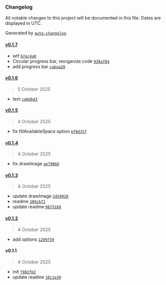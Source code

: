 ### Changelog

All notable changes to this project will be documented in this file. Dates are displayed in UTC.

Generated by [`auto-changelog`](https://github.com/CookPete/auto-changelog).

#### [v0.1.7](https://github.com/matronator/mgine/compare/v0.1.6...v0.1.7)

- wtf [`b7ac4a0`](https://github.com/matronator/mgine/commit/b7ac4a0cd641233ee075b5da7bf7378bf5e85e45)
- Circular progress bar, reorganize code [`938af84`](https://github.com/matronator/mgine/commit/938af845b21ba8279c3c41343039c1fed70f6830)
- add progress bar [`cabaa20`](https://github.com/matronator/mgine/commit/cabaa209171c184ce83332f0ffa42d23fa18f12d)

#### [v0.1.6](https://github.com/matronator/mgine/compare/v0.1.5...v0.1.6)

> 5 October 2025

- text [`cebdb43`](https://github.com/matronator/mgine/commit/cebdb43779d0231ddb5092f1999186aa3849c250)

#### [v0.1.5](https://github.com/matronator/mgine/compare/v0.1.4...v0.1.5)

> 4 October 2025

- fix fillAvailableSpace option [`bf8d35f`](https://github.com/matronator/mgine/commit/bf8d35f8a2eaa38b39e17fbaf5aa9d8a2212ed14)

#### [v0.1.4](https://github.com/matronator/mgine/compare/v0.1.3...v0.1.4)

> 4 October 2025

- fix drawImage [`ae79866`](https://github.com/matronator/mgine/commit/ae79866d3e66a30508c5215893fb829ba41f6134)

#### [v0.1.3](https://github.com/matronator/mgine/compare/v0.1.2...v0.1.3)

> 4 October 2025

- update drawImage [`2459928`](https://github.com/matronator/mgine/commit/245992856ac3ab3200675e26ef74d3ada1297900)
- readme [`289cb71`](https://github.com/matronator/mgine/commit/289cb711fe51ac952c77a8deb8bf9052e00ea006)
- update readme [`9875189`](https://github.com/matronator/mgine/commit/98751890a1af6dd242a3cb1236d37a447a03150a)

#### [v0.1.2](https://github.com/matronator/mgine/compare/v0.1.1...v0.1.2)

> 4 October 2025

- add options [`1209759`](https://github.com/matronator/mgine/commit/120975985d8ea212f60f47fab12119a5b19df1e4)

#### v0.1.1

> 4 October 2025

- init [`f982fb2`](https://github.com/matronator/mgine/commit/f982fb2769a32527c085f2bae8da2a73cb84ebf7)
- update readme [`10c1e39`](https://github.com/matronator/mgine/commit/10c1e39b78d5bfa9cb898f6cf1d9d85b0d765cff)
